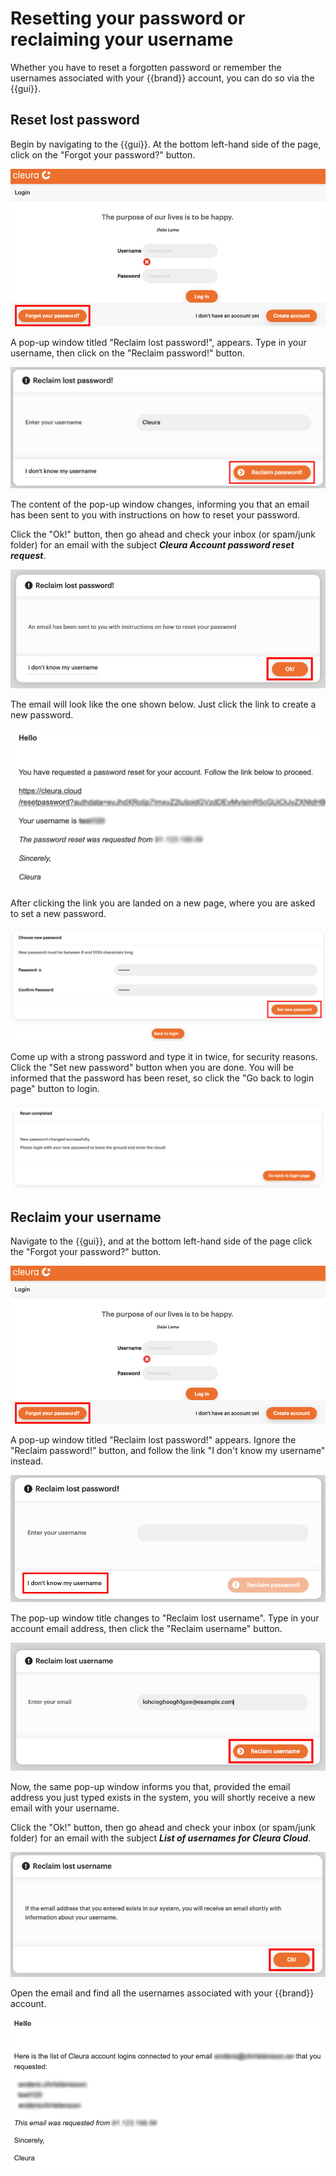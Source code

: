 # Resetting your password or reclaiming your username

Whether you have to reset a forgotten password or remember the usernames associated with your {{brand}} account, you can do so via the {{gui}}.

## Reset lost password

Begin by navigating to the {{gui}}.
At the bottom left-hand side of the page, click on the "Forgot your password?" button.

![Forgot your password button](assets/Forgot-your-password.png)

A pop-up window titled "Reclaim lost password!", appears.
Type in your username, then click on the "Reclaim password!" button.

![Reclaim password button](assets/Reclaim-lost-password.png)

The content of the pop-up window changes, informing you that an email has been sent to you with instructions on how to reset your password.

Click the "Ok!" button, then go ahead and check your inbox (or spam/junk folder) for an email with the subject **_Cleura Account password reset request_**.

![Reset your password email has been sent](assets/OK-reclaim-lost-password.png)

The email will look like the one shown below.
Just click the link to create a new password.

![Reset your password email](assets/Reset-password-link.png)

After clicking the link you are landed on a new page, where you are asked to set a new password.

![Type in new password](assets/Choose-new-password.png)

Come up with a strong password and type it in twice, for security reasons.
Click the "Set new password" button when you are done.
You will be informed that the password has been reset, so click the "Go back to login page" button to login.

![Password succesfully changed](assets/Reset-completed.png)

## Reclaim your username

Navigate to the {{gui}}, and at the bottom left-hand side of the page click the "Forgot your password?" button.

![Reclaim lost password pop-up](assets/Forgot-your-password.png)

A pop-up window titled "Reclaim lost password!" appears.
Ignore the "Reclaim password!" button, and follow the link "I don't know my username" instead.

![Forgotten username link](assets/Reclaim-my-username.png)

The pop-up window title changes to "Reclaim lost username".
Type in your account email address, then click the "Reclaim username" button.

![Reclaim username button](assets/Reclaim-lost-username.png)

Now, the same pop-up window informs you that, provided the email address you just typed exists in the system, you will shortly receive a new email with your username.

Click the "Ok!" button, then go ahead and check your inbox (or spam/junk folder) for an email with the subject **_List of usernames for Cleura Cloud_**.

![Reclaim username email has been sent](assets/OK-reclaim-lost-username.png)

Open the email and find all the usernames associated with your {{brand}} account.

![Usernames associated with account](assets/List-of-username.png)
